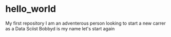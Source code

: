 # hello_world
My first repository
I am an adventerous person looking to start a new carrer as a Data Sciist
Bobbyd is my name let's start again
